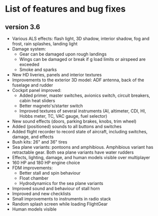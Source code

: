 List of features and bug fixes
==============================

version 3.6
-----------

* Various ALS effects: flash light, 3D shadow, interior shadow, fog and frost, rain splashes, landing light
* Damage system:
    - Gear can be damaged upon rough landings
    - Wings can be damaged or break if g load limits or airspeed are exceeded
    - Smoke and sparks
* New HD liveries, panels and interior textures
* Improvements to the exterior 3D model: ADF antenna, back of the fuselage and rudder
* Cockpit panel improved:
    - Added primer, master switches, avionics switch, circuit breakers, cabin heat sliders
    - Better magneto's/starter switch
    - Improved textures of several instruments (AI, altimeter, CDI, HI, Hobbs meter, TC, VAC gauge, fuel selector)
* New sound effects (doors, parking brakes, knobs, trim wheel)
* Added (positioned) sounds to all buttons and switches
* Added flight recorder to record state of aircraft, including switches, damage, and effects
* Bush kits: 26" and 36" tires
* Sea plane variants: pontoons and amphibious. Amphibious variant has retractable gear. Both sea plane variants have water rudders
* Effects, lighting, damage, and human models visible over multiplayer
* 160 HP and 180 HP engine choice
* FDM improvements:
    - Better stall and spin behaviour
    - Float chamber
    - Hydrodynamics for the sea plane variants
* Improved sound and behaviour of stall horn
* Improved and new checklists
* Small improvements to instruments in radio stack
* Random splash screen while loading FlightGear
* Human models visible
